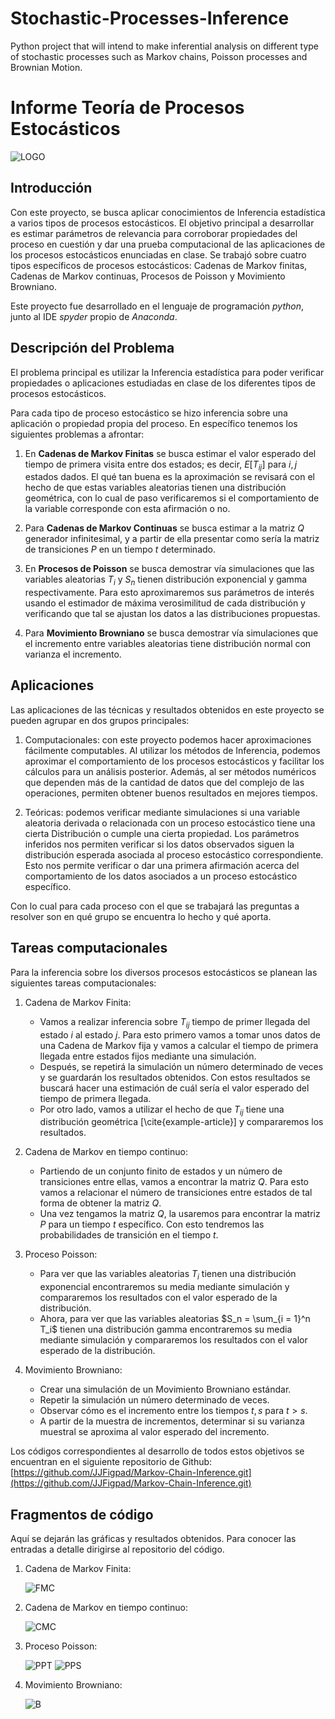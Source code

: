 # Stochastic-Processes-Inference
Python project that will intend to make inferential analysis on different type of stochastic processes such as Markov chains, Poisson processes and Brownian Motion.

# Informe Teoría de Procesos Estocásticos

![LOGO](LOGO.png)

## Introducción
Con este proyecto, se busca aplicar conocimientos de Inferencia estadística a varios tipos de procesos estocásticos. El objetivo principal a desarrollar es estimar parámetros de relevancia para corroborar propiedades del proceso en cuestión y dar una prueba computacional de las aplicaciones de los procesos estocásticos enunciadas en clase. Se trabajó sobre cuatro tipos específicos de procesos estocásticos: Cadenas de Markov finitas, Cadenas de Markov continuas, Procesos de Poisson y Movimiento Browniano.

Este proyecto fue desarrollado en el lenguaje de programación *python*, junto al IDE *spyder* propio de *Anaconda*.

## Descripción del Problema
El problema principal es utilizar la Inferencia estadística para poder verificar propiedades o aplicaciones estudiadas en clase de los diferentes tipos de procesos estocásticos.

Para cada tipo de proceso estocástico se hizo inferencia sobre una aplicación o propiedad propia del proceso. En específico tenemos los siguientes problemas a afrontar:

1. En **Cadenas de Markov Finitas** se busca estimar el valor esperado del tiempo de primera visita entre dos estados; es decir, $E[T_{ij}]$ para $i, j$ estados dados. El qué tan buena es la aproximación se revisará con el hecho de que estas variables aleatorias tienen una distribución geométrica, con lo cual de paso verificaremos si el comportamiento de la variable corresponde con esta afirmación o no.

2. Para **Cadenas de Markov Continuas** se busca estimar a la matriz $Q$ generador infinitesimal, y a partir de ella presentar como sería la matriz de transiciones $P$ en un tiempo $t$ determinado.

3. En **Procesos de Poisson** se busca demostrar vía simulaciones que las variables aleatorias $T_i$ y $S_n$ tienen distribución exponencial y gamma respectivamente. Para esto aproximaremos sus parámetros de interés usando el estimador de máxima verosimilitud de cada distribución y verificando que tal se ajustan los datos a las distribuciones propuestas.

4. Para **Movimiento Browniano** se busca demostrar vía simulaciones que el incremento entre variables aleatorias tiene distribución normal con varianza el incremento.

## Aplicaciones
Las aplicaciones de las técnicas y resultados obtenidos en este proyecto se pueden agrupar en dos grupos principales:

1. Computacionales: con este proyecto podemos hacer aproximaciones fácilmente computables. Al utilizar los métodos de Inferencia, podemos aproximar el comportamiento de los procesos estocásticos y facilitar los cálculos para un análisis posterior. Además, al ser métodos numéricos que dependen más de la cantidad de datos que del complejo de las operaciones, permiten obtener buenos resultados en mejores tiempos.

2. Teóricas: podemos verificar mediante simulaciones si una variable aleatoria derivada o relacionada con un proceso estocástico tiene una cierta Distribución o cumple una cierta propiedad. Los parámetros inferidos nos permiten verificar si los datos observados siguen la distribución esperada asociada al proceso estocástico correspondiente. Esto nos permite verificar o dar una primera afirmación acerca del comportamiento de los datos asociados a un proceso estocástico específico.

Con lo cual para cada proceso con el que se trabajará las preguntas a resolver son en qué grupo se encuentra lo hecho y qué aporta.

## Tareas computacionales
Para la inferencia sobre los diversos procesos estocásticos se planean las siguientes tareas computacionales:

1. Cadena de Markov Finita:
   - Vamos a realizar inferencia sobre $T_{ij}$ tiempo de primer llegada del estado $i$ al estado $j$. Para esto primero vamos a tomar unos datos de una Cadena de Markov fija y vamos a calcular el tiempo de primera llegada entre estados fijos mediante una simulación.
   - Después, se repetirá la simulación un número determinado de veces y se guardarán los resultados obtenidos. Con estos resultados se buscará hacer una estimación de cuál sería el valor esperado del tiempo de primera llegada.
   - Por otro lado, vamos a utilizar el hecho de que $T_{ij}$ tiene una distribución geométrica [\cite{example-article}] y compararemos los resultados.

2. Cadena de Markov en tiempo continuo:
   - Partiendo de un conjunto finito de estados y un número de transiciones entre ellas, vamos a encontrar la matriz $Q$. Para esto vamos a relacionar el número de transiciones entre estados de tal forma de obtener la matriz $Q$.
   - Una vez tengamos la matriz $Q$, la usaremos para encontrar la matriz $P$ para un tiempo $t$ específico. Con esto tendremos las probabilidades de transición en el tiempo $t$.

3. Proceso Poisson:
   - Para ver que las variables aleatorias $T_i$ tienen una distribución exponencial encontraremos su media mediante simulación y compararemos los resultados con el valor esperado de la distribución.
   - Ahora, para ver que las variables aleatorias $S_n = \sum_{i = 1}^n T_i$ tienen una distribución gamma encontraremos su media mediante simulación y compararemos los resultados con el valor esperado de la distribución.

4. Movimiento Browniano:
   - Crear una simulación de un Movimiento Browniano estándar.
   - Repetir la simulación un número determinado de veces.
   - Observar cómo es el incremento entre los tiempos $t, s$ para $t > s$.
   - A partir de la muestra de incrementos, determinar si su varianza muestral se aproxima al valor esperado del incremento.

Los códigos correspondientes al desarrollo de todos estos objetivos se encuentran en el siguiente repositorio de Github: [https://github.com/JJFigpad/Markov-Chain-Inference.git](https://github.com/JJFigpad/Markov-Chain-Inference.git)

## Fragmentos de código

Aquí se dejarán las gráficas y resultados obtenidos. Para conocer las entradas a detalle dirigirse al repositorio del código.

1. Cadena de Markov Finita:

   ![FMC](FMC.png)

2. Cadena de Markov en tiempo continuo:

   ![CMC](CMC.png)

3. Proceso Poisson:

   ![PPT](PPT.png)
   ![PPS](PPS.png)

4. Movimiento Browniano:

   ![B](B.png)